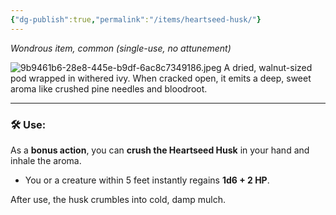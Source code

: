 ```yaml
---
{"dg-publish":true,"permalink":"/items/heartseed-husk/"}
---
```


_Wondrous item, common (single-use, no attunement)_

![9b9461b6-28e8-445e-b9df-6ac8c7349186.jpeg](/img/user/00_GM%20Tools/Media/9b9461b6-28e8-445e-b9df-6ac8c7349186.jpeg)
A dried, walnut-sized pod wrapped in withered ivy. When cracked open, it emits a deep, sweet aroma like crushed pine needles and bloodroot.

---

### 🛠 **Use:**

As a **bonus action**, you can **crush the Heartseed Husk** in your hand and inhale the aroma.

- You or a creature within 5 feet instantly regains **1d6 + 2 HP**.

After use, the husk crumbles into cold, damp mulch.
